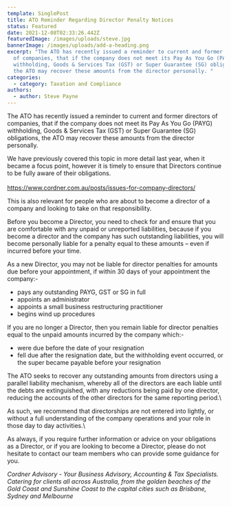 ```yaml
---
template: SinglePost
title: ATO Reminder Regarding Director Penalty Notices
status: Featured
date: 2021-12-08T02:33:26.442Z
featuredImage: /images/uploads/steve.jpg
bannerImage: /images/uploads/add-a-heading.png
excerpt: "The ATO has recently issued a reminder to current and former directors
  of companies, that if the company does not meet its Pay As You Go (PAYG)
  withholding, Goods & Services Tax (GST) or Super Guarantee (SG) obligations,
  the ATO may recover these amounts from the director personally. "
categories:
  - category: Taxation and Compliance
authors:
  - author: Steve Payne
---
```

The ATO has recently issued a reminder to current and former directors of companies, that if the company does not meet its Pay As You Go (PAYG) withholding, Goods & Services Tax (GST) or Super Guarantee (SG) obligations, the ATO may recover these amounts from the director personally. 

We have previously covered this topic in more detail last year, when it became a focus point, however it is timely to ensure that Directors continue to be fully aware of their obligations.\
\
https://www.cordner.com.au/posts/issues-for-company-directors/ 

This is also relevant for people who are about to become a director of a company and looking to take on that responsibility.

Before you become a Director, you need to check for and ensure that you are comfortable with any unpaid or unreported liabilities, because if you become a director and the company has such outstanding liabilities, you will become personally liable for a penalty equal to these amounts – even if incurred before your time.

As a new Director, you may not be liable for director penalties for amounts due before your appointment, if within 30 days of your appointment the company:-

* pays any outstanding PAYG, GST or SG in full
* appoints an administrator
* appoints a small business restructuring practitioner
* begins wind up procedures

If you are no longer a Director, then you remain liable for director penalties equal to the unpaid amounts incurred by the company which:-

* were due before the date of your resignation
* fell due after the resignation date, but the withholding event occurred, or the super became payable before your resignation 

The ATO seeks to recover any outstanding amounts from directors using a parallel liability mechanism, whereby all of the directors are each liable until the debts are extinguished, with any reductions being paid by one director, reducing the accounts of the other directors for the same reporting period.\

As such, we recommend that directorships are not entered into lightly, or without a full understanding of the company operations and your role in those day to day activities.\

As always, if you require further information or advice on your obligations as a Director, or if you are looking to become a Director, please do not hesitate to contact our team members who can provide some guidance for you.

*Cordner Advisory - Your Business Advisory, Accounting & Tax Specialists. Catering for clients all across Australia, from the golden beaches of the Gold Coast and Sunshine Coast to the capital cities such as Brisbane, Sydney and Melbourne*